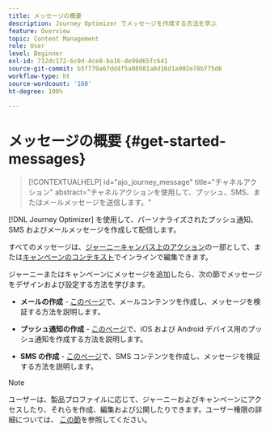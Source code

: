 ```yaml
---
title: メッセージの概要
description: Journey Optimizer でメッセージを作成する方法を学ぶ
feature: Overview
topic: Content Management
role: User
level: Beginner
exl-id: 712dc172-6c0d-4ce8-ba16-de99d65fc641
source-git-commit: b5f779a67dd4f5a08981a0d16d1a902e78b775d6
workflow-type: ht
source-wordcount: '160'
ht-degree: 100%

---
```


# メッセージの概要 {#get-started-messages}

>[!CONTEXTUALHELP]
>id="ajo_journey_message"
>title="チャネルアクション"
>abstract="チャネルアクションを使用して、プッシュ、SMS、またはメールメッセージを送信します。"

[!DNL Journey Optimizer] を使用して、パーソナライズされたプッシュ通知、SMS およびメールメッセージを作成して配信します。 

すべてのメッセージは、[ジャーニーキャンバス上のアクション](messages-in-journeys.md)の一部として、または[キャンペーンのコンテキスト](messages-in-campaigns.md)でインラインで編集できます。

ジャーニーまたはキャンペーンにメッセージを追加したら、次の節でメッセージをデザインおよび設定する方法を学びます。

* **メールの作成** - [このページ](create-email.md)で、メールコンテンツを作成し、メッセージを検証する方法を説明します。

* **プッシュ通知の作成** - [このページ](create-push.md)で、iOS および Android デバイス用のプッシュ通知を作成する方法を説明します。

* **SMS の作成** - [このページ](create-sms.md)で、SMS コンテンツを作成し、メッセージを検証する方法を説明します。

>[!NOTE]
>
>ユーザーは、製品プロファイルに応じて、ジャーニーおよびキャンペーンにアクセスしたり、それらを作成、編集および公開したりできます。ユーザー権限の詳細については、 [この節](../administration/permissions.md)を参照してください。
